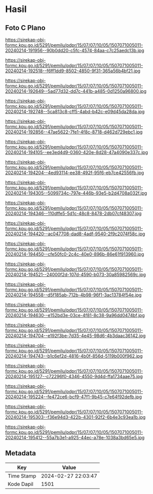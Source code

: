 # Hasil

## Foto C Plano

https://sirekap-obj-formc.kpu.go.id/5291/pemilu/pdpr/15/07/07/10/05/1507071005011-20240214-191956--90b0dd20-c5fc-4574-84aa-c7c25aedc13b.jpg

https://sirekap-obj-formc.kpu.go.id/5291/pemilu/pdpr/15/07/07/10/05/1507071005011-20240214-192518--f6ff1dd9-8502-4850-9f31-365a56b4bf21.jpg

https://sirekap-obj-formc.kpu.go.id/5291/pemilu/pdpr/15/07/07/10/05/1507071005011-20240214-192649--5ad77d32-dd7c-441b-a485-0d1250a96800.jpg

https://sirekap-obj-formc.kpu.go.id/5291/pemilu/pdpr/15/07/07/10/05/1507071005011-20240214-192748--5ca813c8-cff5-4abd-b42c-e09d45da28da.jpg

https://sirekap-obj-formc.kpu.go.id/5291/pemilu/pdpr/15/07/07/10/05/1507071005011-20240214-192856--47ae5622-7fe1-4f8c-8718-d462d729ebc1.jpg

https://sirekap-obj-formc.kpu.go.id/5291/pemilu/pdpr/15/07/07/10/05/1507071005011-20240214-194105--ee3ed4d9-0360-420e-8d28-47a4090e337c.jpg

https://sirekap-obj-formc.kpu.go.id/5291/pemilu/pdpr/15/07/07/10/05/1507071005011-20240214-194204--4ed93114-ee38-492f-95f6-eb7ce42556fb.jpg

https://sirekap-obj-formc.kpu.go.id/5291/pemilu/pdpr/15/07/07/10/05/1507071005011-20240214-194305--5099734c-797e-446b-93e5-b2d4708a032f.jpg

https://sirekap-obj-formc.kpu.go.id/5291/pemilu/pdpr/15/07/07/10/05/1507071005011-20240214-194346--110dffe5-5d1c-48c8-8478-2db07cf48307.jpg

https://sirekap-obj-formc.kpu.go.id/5291/pemilu/pdpr/15/07/07/10/05/1507071005011-20240214-194420--ac047708-dad8-4adf-9540-2f9c2074f58c.jpg

https://sirekap-obj-formc.kpu.go.id/5291/pemilu/pdpr/15/07/07/10/05/1507071005011-20240214-194450--cfe50fc0-2c4c-40e0-896b-86e61f913960.jpg

https://sirekap-obj-formc.kpu.go.id/5291/pemilu/pdpr/15/07/07/10/05/1507071005011-20240214-194521--24000f2d-107d-4590-b073-30a85982569c.jpg

https://sirekap-obj-formc.kpu.go.id/5291/pemilu/pdpr/15/07/07/10/05/1507071005011-20240214-194558--d5f185ab-712b-4b98-96f1-3ac13784f54e.jpg

https://sirekap-obj-formc.kpu.go.id/5291/pemilu/pdpr/15/07/07/10/05/1507071005011-20240214-194630--e152bd3e-03ce-4f81-8c38-9a96dd0474bf.jpg

https://sirekap-obj-formc.kpu.go.id/5291/pemilu/pdpr/15/07/07/10/05/1507071005011-20240214-194704--e192f3be-7d35-4e45-98d6-4b3daac36142.jpg

https://sirekap-obj-formc.kpu.go.id/5291/pemilu/pdpr/15/07/07/10/05/1507071005011-20240214-194743--b1c6ef2d-4816-4b0f-856d-5119b000f962.jpg

https://sirekap-obj-formc.kpu.go.id/5291/pemilu/pdpr/15/07/07/10/05/1507071005011-20240214-195127--c72296f0-4346-4550-9d4d-ffa1734aae75.jpg

https://sirekap-obj-formc.kpu.go.id/5291/pemilu/pdpr/15/07/07/10/05/1507071005011-20240214-195224--fe472ce6-bcf9-47f1-9b45-c7e64f92defb.jpg

https://sirekap-obj-formc.kpu.go.id/5291/pemilu/pdpr/15/07/07/10/05/1507071005011-20240214-195303--f36e94d3-422b-4301-92f2-6b4e3c93ea1b.jpg

https://sirekap-obj-formc.kpu.go.id/5291/pemilu/pdpr/15/07/07/10/05/1507071005011-20240214-195412--55a7b3e1-a925-44ec-a78e-1038a3bd65e5.jpg


## Metadata

| Key        | Value               |
| ---------- | ------------------- |
| Time Stamp | 2024-02-27 22:03:47 |
| Kode Dapil | 1501                |




